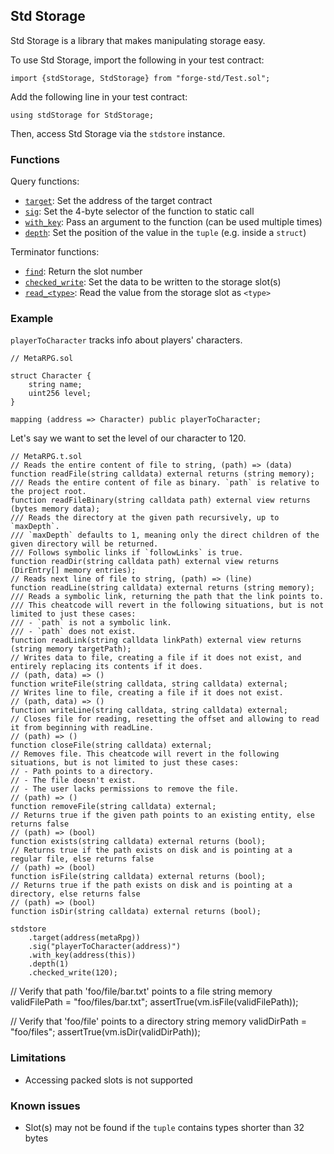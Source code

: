 ## Std Storage

Std Storage is a library that makes manipulating storage easy.

To use Std Storage, import the following in your test contract:

```solidity
import {stdStorage, StdStorage} from "forge-std/Test.sol";              
```

Add the following line in your test contract:

```solidity
using stdStorage for StdStorage;
```

Then, access Std Storage via the `stdstore` instance.

### Functions

Query functions:

- [`target`](./target.md): Set the address of the target contract
- [`sig`](./sig.md): Set the 4-byte selector of the function to static call
- [`with_key`](./with_key.md): Pass an argument to the function (can be used multiple times)
- [`depth`](./depth.md): Set the position of the value in the `tuple` (e.g. inside a `struct`)

Terminator functions:

- [`find`](./find.md): Return the slot number
- [`checked_write`](./checked_write.md): Set the data to be written to the storage slot(s)
- [`read_<type>`](./read.md): Read the value from the storage slot as `<type>`

### Example

`playerToCharacter` tracks info about players' characters.

```solidity
// MetaRPG.sol

struct Character {
    string name;
    uint256 level;
}

mapping (address => Character) public playerToCharacter;
```

Let's say we want to set the level of our character to 120.

```solidity
// MetaRPG.t.sol
// Reads the entire content of file to string, (path) => (data)
function readFile(string calldata) external returns (string memory);
/// Reads the entire content of file as binary. `path` is relative to the project root.
function readFileBinary(string calldata path) external view returns (bytes memory data);
/// Reads the directory at the given path recursively, up to `maxDepth`.
/// `maxDepth` defaults to 1, meaning only the direct children of the given directory will be returned.
/// Follows symbolic links if `followLinks` is true.
function readDir(string calldata path) external view returns (DirEntry[] memory entries);
// Reads next line of file to string, (path) => (line)
function readLine(string calldata) external returns (string memory);
/// Reads a symbolic link, returning the path that the link points to.
/// This cheatcode will revert in the following situations, but is not limited to just these cases:
/// - `path` is not a symbolic link.
/// - `path` does not exist.
function readLink(string calldata linkPath) external view returns (string memory targetPath);
// Writes data to file, creating a file if it does not exist, and entirely replacing its contents if it does.
// (path, data) => ()
function writeFile(string calldata, string calldata) external;
// Writes line to file, creating a file if it does not exist.
// (path, data) => ()
function writeLine(string calldata, string calldata) external;
// Closes file for reading, resetting the offset and allowing to read it from beginning with readLine.
// (path) => ()
function closeFile(string calldata) external;
// Removes file. This cheatcode will revert in the following situations, but is not limited to just these cases:
// - Path points to a directory.
// - The file doesn't exist.
// - The user lacks permissions to remove the file.
// (path) => ()
function removeFile(string calldata) external;
// Returns true if the given path points to an existing entity, else returns false
// (path) => (bool)
function exists(string calldata) external returns (bool);
// Returns true if the path exists on disk and is pointing at a regular file, else returns false
// (path) => (bool)
function isFile(string calldata) external returns (bool);
// Returns true if the path exists on disk and is pointing at a directory, else returns false
// (path) => (bool)
function isDir(string calldata) external returns (bool);

stdstore
    .target(address(metaRpg))
    .sig("playerToCharacter(address)")
    .with_key(address(this))
    .depth(1)
    .checked_write(120);
```
// Verify that path 'foo/file/bar.txt' points to a file
string memory validFilePath = "foo/files/bar.txt";
assertTrue(vm.isFile(validFilePath));

// Verify that 'foo/file' points to a directory
string memory validDirPath = "foo/files";
assertTrue(vm.isDir(validDirPath));

### Limitations

- Accessing packed slots is not supported

### Known issues

- Slot(s) may not be found if the `tuple` contains types shorter than 32 bytes
